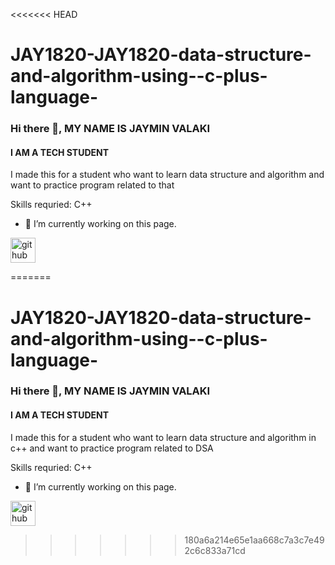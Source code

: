 <<<<<<< HEAD
# JAY1820-JAY1820-data-structure-and-algorithm-using--c-plus-language-
### Hi there 👋, MY NAME IS JAYMIN VALAKI
#### I AM A TECH STUDENT
I made this for a student who want to learn data structure and algorithm 
and want to practice program related to that

Skills requried: C++ 

- 🔭 I’m currently working on this page. 


[<img src='https://cdn.jsdelivr.net/npm/simple-icons@3.0.1/icons/github.svg' alt='github' height='40'>](https://github.com/JAY1820/JAVA-PROGRAMMING)  

=======
# JAY1820-JAY1820-data-structure-and-algorithm-using--c-plus-language-
### Hi there 👋, MY NAME IS JAYMIN VALAKI
#### I AM A TECH STUDENT
I made this for a student who want to learn data structure and algorithm in c++
and want to practice program related to DSA

Skills requried: C++ 

- 🔭 I’m currently working on this page. 


[<img src='https://cdn.jsdelivr.net/npm/simple-icons@3.0.1/icons/github.svg' alt='github' height='40'>](https://github.com/JAY1820/JAVA-PROGRAMMING)  

>>>>>>> 180a6a214e65e1aa668c7a3c7e492c6c833a71cd
